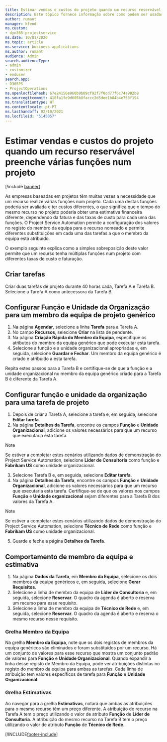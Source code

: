 ```yaml
---
title: Estimar vendas e custos do projeto quando um recurso reservável preenche várias funções num projeto
description: Este tópico fornece informação sobre como podem ser usadas as dimensões dos preços para suportar as estimativas de preços e custos para um recurso que preenche várias funções num projeto.
author: rumant
manager: kfend
ms.custom:
- dyn365-projectservice
ms.date: 10/01/2020
ms.topic: article
ms.service: business-applications
ms.author: rumant
audience: Admin
search.audienceType:
- admin
- customizer
- enduser
search.app:
- D365PS
- ProjectOperations
ms.openlocfilehash: 67e24156e960b9b09cf92f7f0cd77f6c74a982b8
ms.sourcegitcommit: 418fa1fe9d605b8faccc2d5dee1b04b4e753f194
ms.translationtype: HT
ms.contentlocale: pt-PT
ms.lasthandoff: 02/10/2021
ms.locfileid: "5145057"
---
```

# <a name="estimate-project-sales-and-costs-when-a-bookable-resource-fills-multiple-roles-for-a-project"></a>Estimar vendas e custos do projeto quando um recurso reservável preenche várias funções num projeto 

[!include [banner](../includes/psa-now-project-operations.md)]

As empresas baseadas em projetos têm muitas vezes a necessidade que um recurso realize várias funções num projeto. Cada uma destas funções poderia ser avaliada e ter custos diferentes, o que significa que o tempo do mesmo recurso no projeto poderia obter uma estimativa financeira diferente, dependendo da fatura e das taxas de custo para cada uma das funções. O Project Service Automation permite a configuração dos valores no registo do membro da equipa para o recurso nomeado e permite diferentes substituições em cada uma das tarefas a que o membro da equipa está atribuído.

O exemplo seguinte explica como a simples sobreposição deste valor permite que um recurso tenha múltiplas funções num projeto com diferentes taxas de custo e faturação.

## <a name="create-tasks"></a>Criar tarefas
Criar duas tarefas de projeto durante 40 horas cada, Tarefa A e Tarefa B. Selecione a Tarefa A como antecessora da Tarefa B.

## <a name="set-up-role-and-organization-unit-for-a-generic-project-team-member"></a>Configurar Função e Unidade da Organização para um membro da equipa de projeto genérico

1. Na página **Agendar**, selecione a linha **Tarefa** para a Tarefa A. 
2. No campo **Recursos**, selecione **Criar** na lista de pendente.
3. Na página **Criação Rápida do Membro da Equipa**, especifique os atributos do membro da equipa genérico que pode executar esta tarefa.
4. Selecione a função e a unidade organizacional apropriadas e, em seguida, selecione **Guardar e Fechar**. Um membro da equipa genérico é criado e atribuído a esta tarefa. 

Repita estes passos para a Tarefa B e certifique-se de que a função e a unidade organizacional no membro da equipa genérico criado para a Tarefa B é diferente da Tarefa A. 

## <a name="set-up-role-and-organization-unit-for-a-project-task"></a>Configurar função e unidade da organização para uma tarefa de projeto

1. Depois de criar a Tarefa A, selecione a tarefa e, em seguida, selecione **Editar tarefa**.
2. Na página **Detalhes da Tarefa**, encontre os campos **Função** e **Unidade Organizacional**, adicione os valores necessários para que um recurso que executaria esta tarefa. 

  > [!NOTE]
  > Se estiver a completar estes cenários utilizando dados de demonstração do Project Service Automation, selecione **Líder de Consultoria** como função e **Fabrikam US** como unidade organizacional.

3. Selecione Tarefa B e, em seguida, selecione **Editar tarefa**.
4. Na página **Detalhes da Tarefa**, encontre os campos **Função** e **Unidade Organizacional**, adicione os valores necessários para que um recurso que executaria esta tarefa. Certifique-se de que os valores nos campos **Função** e **Unidade organizacional** sejam diferentes para a Tarefa B dos valores da Tarefa A. 

  > [!NOTE]
  > Se estiver a completar estes cenários utilizando dados de demonstração do Project Service Automation, selecione **Técnico de Rede** como função e **Fabrikam US** como unidade organizacional.

5. Guarde e feche a página **Detalhes da Tarefa**. 

## <a name="team-member-and-estimates-behavior"></a>Comportamento de membro da equipa e estimativa 

1. Na página **Dados da Tarefa**, em **Membro da Equipa**, selecione os dois membros da equipa genéricos e, em seguida, selecione **Gerar Requisitos**. 
2. Selecione a linha de membro da equipa de **Líder de Consultoria** e, em seguida, selecione **Reservar**. O quadro da agenda é aberto e reserva um recurso para esse requisito.
3. Selecione a linha de membro da equipa de **Técnico de Rede** e, em seguida, selecione **Reservar**. O quadro da agenda é aberto e reserva o mesmo recurso nesse requisito.

### <a name="team-member-grid"></a>Grelha Membro da Equipa 
Na grelha **Membro da Equipa**, note que os dois registos de membros da equipa genéricos são eliminados e foram substituídos por um recurso. Há um conjunto de valores para esse recurso que mostra um conjunto padrão de valores para **Função** e **Unidade Organizacional**.
Quando expandir a linha desse registo de Membro da Equipa, pode ver atribuições distintas no registo do membro da equipa para ambas as tarefas. Cada linha de atribuição tem valores específicos de tarefa para **Função** e **Unidade Organizacional**. 

### <a name="estimates-grid"></a>Grelha Estimativas 
Ao navegar para a grelha **Estimativas**, notará que ambas as atribuições para o mesmo recurso têm um preço diferente.
A atribuição do recurso na Tarefa A tem o preço utilizando o valor de atributo **Função** de **Líder de Consultoria**. A atribuição do mesmo recurso na Tarefa B tem o preço utilizando o valor de atributo **Função** de **Técnico de Rede**.



[!INCLUDE[footer-include](../includes/footer-banner.md)]